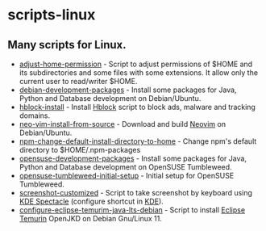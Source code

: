 # scripts-linux

## Many scripts for Linux.

* [adjust-home-permission](https://github.com/ricardocassiano04/scripts-linux/blob/main/adjust-home-permission.sh)  - Script to adjust permissions of $HOME and its subdirectories and some files with some extensions. It allow only the current user to read/writer $HOME.
* [debian-development-packages](https://github.com/ricardocassiano04/scripts-linux/blob/main/debian-development-packages.sh) - Install some packages for Java, Python and Database development on Debian/Ubuntu.
* [hblock-install](https://github.com/ricardocassiano04/scripts-linux/blob/main/hblock-install.sh) - Install [Hblock](https://github.com/hectorm/hblock) script to block ads, malware and tracking domains.
* [neo-vim-install-from-source](https://github.com/ricardocassiano04/scripts-linux/blob/main/neovim-install-from-source.sh) - Download and build [Neovim](https://github.com/neovim/neovim) on Debian/Ubuntu.
* [npm-change-default-install-directory-to-home](https://github.com/ricardocassiano04/scripts-linux/blob/main/npm-change-default-install-directory-to-home.sh) - Change npm's default directory to $HOME/.npm-packages
* [opensuse-development-packages](https://github.com/ricardocassiano04/scripts-linux/blob/main/opensuse-development-packages.sh) - Install some packages for Java, Python and Database development on OpenSUSE Tumbleweed.
* [opensuse-tumbleweed-initial-setup](https://github.com/ricardocassiano04/scripts-linux/blob/main/opensuse-tumbleweed-initial-setup.sh) - Initial setup for OpenSUSE Tumbleweed.
* [screenshot-customized](https://github.com/ricardocassiano04/scripts-linux/blob/main/screenshot-customized.sh) - Script to take screenshot by keyboard using [KDE Spectacle](https://apps.kde.org/pt-br/spectacle/) (configure shortcut in [KDE](https://kde.org/)).
* [configure-eclipse-temurim-java-lts-debian](https://github.com/ricardocassiano04/scripts-linux/blob/main/configure-eclipse-temurim-java-lts-debian) - Script to install [Eclipse Temurin](https://adoptium.net/) OpenJKD on Debian Gnu/Linux 11.